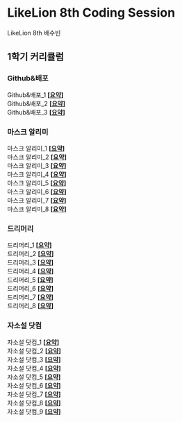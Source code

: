 # LikeLion 8th Coding Session
LikeLion 8th
배수빈

## 1학기 커리큘럼

### Github&배포

Github&배포_1 **[[요약](https://github.com/tnqls9926/README/blob/master/Github_%EB%B0%B0%ED%8F%AC/Github_%EB%B0%B0%ED%8F%AC_1_1.md)]**<br/>
Github&배포_2 **[[요약](https://github.com/tnqls9926/README/blob/master/Github_%EB%B0%B0%ED%8F%AC/Github_%EB%B0%B0%ED%8F%AC_1_2.md)]**<br/>
Github&배포_3 **[[요약](https://github.com/tnqls9926/README/blob/master/Github_%EB%B0%B0%ED%8F%AC/Github_%EB%B0%B0%ED%8F%AC_1_3.md)]**<br/>

### 마스크 알리미

마스크 알리미_1 **[[요약](https://github.com/tnqls9926/README/blob/master/%EB%A7%88%EC%8A%A4%ED%81%AC%EC%95%8C%EB%A6%AC%EB%AF%B8/%EB%A7%88%EC%8A%A4%ED%81%AC%EC%95%8C%EB%A6%AC%EB%AF%B8_1_1.md)]**<br/>
마스크 알리미_2 **[[요약](https://github.com/tnqls9926/README/blob/master/%EB%A7%88%EC%8A%A4%ED%81%AC%EC%95%8C%EB%A6%AC%EB%AF%B8/%EB%A7%88%EC%8A%A4%ED%81%AC%EC%95%8C%EB%A6%AC%EB%AF%B8_1_2.md)]**<br/>
마스크 알리미_3 **[[요약](https://github.com/tnqls9926/README/blob/master/%EB%A7%88%EC%8A%A4%ED%81%AC%EC%95%8C%EB%A6%AC%EB%AF%B8/%EB%A7%88%EC%8A%A4%ED%81%AC%EC%95%8C%EB%A6%AC%EB%AF%B8_1_3.md)]**<br/>
마스크 알리미_4 **[[요약](https://github.com/tnqls9926/README/blob/master/%EB%A7%88%EC%8A%A4%ED%81%AC%EC%95%8C%EB%A6%AC%EB%AF%B8/%EB%A7%88%EC%8A%A4%ED%81%AC%EC%95%8C%EB%A6%AC%EB%AF%B8_1_4.md)]**<br/>
마스크 알리미_5 **[[요약](https://github.com/tnqls9926/README/blob/master/%EB%A7%88%EC%8A%A4%ED%81%AC%EC%95%8C%EB%A6%AC%EB%AF%B8/%EB%A7%88%EC%8A%A4%ED%81%AC%EC%95%8C%EB%A6%AC%EB%AF%B8_1_5.md)]**<br/>
마스크 알리미_6 **[[요약](https://github.com/xxu.bin/README_Template/blob/master/%EB%A7%88%EC%8A%A4%ED%81%AC%EC%95%8C%EB%A6%AC%EB%AF%B8/%EB%A7%88%EC%8A%A4%ED%81%AC%EC%95%8C%EB%A6%AC%EB%AF%B8_1_6.md)]**<br/>
마스크 알리미_7 **[[요약](https://github.com/xxu.bin/README_Template/blob/master/%EB%A7%88%EC%8A%A4%ED%81%AC%EC%95%8C%EB%A6%AC%EB%AF%B8/%EB%A7%88%EC%8A%A4%ED%81%AC%EC%95%8C%EB%A6%AC%EB%AF%B8_1_7.md)]**<br/>
마스크 알리미_8 **[[요약](https://github.com/xxu.bin/README_Template/blob/master/%EB%A7%88%EC%8A%A4%ED%81%AC%EC%95%8C%EB%A6%AC%EB%AF%B8/%EB%A7%88%EC%8A%A4%ED%81%AC%EC%95%8C%EB%A6%AC%EB%AF%B8_1_8.md)]**<br/>

### 드리머리

드리머리_1 **[[요약](https://github.com/xxu.bin/README_Template/blob/master/%EB%93%9C%EB%A6%AC%EB%A8%B8%EB%A6%AC/%EB%93%9C%EB%A6%AC%EB%A8%B8%EB%A6%AC_1_1.md)]**<br/>
드리머리_2 **[[요약](https://github.com/xxu.bin/README_Template/blob/master/%EB%93%9C%EB%A6%AC%EB%A8%B8%EB%A6%AC/%EB%93%9C%EB%A6%AC%EB%A8%B8%EB%A6%AC_1_2.md)]**<br/>
드리머리_3 **[[요약](https://github.com/xxu.bin/README_Template/blob/master/%EB%93%9C%EB%A6%AC%EB%A8%B8%EB%A6%AC/%EB%93%9C%EB%A6%AC%EB%A8%B8%EB%A6%AC_1_3.md)]**<br/>
드리머리_4 **[[요약](https://github.com/xxu.bin/README_Template/blob/master/%EB%93%9C%EB%A6%AC%EB%A8%B8%EB%A6%AC/%EB%93%9C%EB%A6%AC%EB%A8%B8%EB%A6%AC_1_4.md)]**<br/>
드리머리_5 **[[요약](https://github.com/xxu.bin/README_Template/blob/master/%EB%93%9C%EB%A6%AC%EB%A8%B8%EB%A6%AC/%EB%93%9C%EB%A6%AC%EB%A8%B8%EB%A6%AC_1_5.md)]**<br/>
드리머리_6 **[[요약](https://github.com/xxu.bin/README_Template/blob/master/%EB%93%9C%EB%A6%AC%EB%A8%B8%EB%A6%AC/%EB%93%9C%EB%A6%AC%EB%A8%B8%EB%A6%AC_1_6.md)]**<br/>
드리머리_7 **[[요약](https://github.com/xxu.bin/README_Template/blob/master/%EB%93%9C%EB%A6%AC%EB%A8%B8%EB%A6%AC/%EB%93%9C%EB%A6%AC%EB%A8%B8%EB%A6%AC_1_7.md)]**<br/>
드리머리_8 **[[요약](https://github.com/xxu.bin/README_Template/blob/master/%EB%93%9C%EB%A6%AC%EB%A8%B8%EB%A6%AC/%EB%93%9C%EB%A6%AC%EB%A8%B8%EB%A6%AC_1_8.md)]**<br/>

### 자소설 닷컴

자소설 닷컴_1 **[[요약](https://github.com/xxu.bin/README_Template/blob/master/%EC%9E%90%EC%86%8C%EC%84%A4%EB%8B%B7%EC%BB%B4/%EC%9E%90%EC%86%8C%EC%84%A4%EB%8B%B7%EC%BB%B4_1_1.md)]**<br/>
자소설 닷컴_2 **[[요약](https://github.com/xxu.bin/README_Template/blob/master/%EC%9E%90%EC%86%8C%EC%84%A4%EB%8B%B7%EC%BB%B4/%EC%9E%90%EC%86%8C%EC%84%A4%EB%8B%B7%EC%BB%B4_1_2.md)]**<br/>
자소설 닷컴_3 **[[요약](https://github.com/xxu.bin/README_Template/blob/master/%EC%9E%90%EC%86%8C%EC%84%A4%EB%8B%B7%EC%BB%B4/%EC%9E%90%EC%86%8C%EC%84%A4%EB%8B%B7%EC%BB%B4_1_3.md)]**<br/>
자소설 닷컴_4 **[[요약](https://github.com/xxu.bin/README_Template/blob/master/%EC%9E%90%EC%86%8C%EC%84%A4%EB%8B%B7%EC%BB%B4/%EC%9E%90%EC%86%8C%EC%84%A4%EB%8B%B7%EC%BB%B4_1_4.md)]**<br/>
자소설 닷컴_5 **[[요약](https://github.com/xxu.bin/README_Template/blob/master/%EC%9E%90%EC%86%8C%EC%84%A4%EB%8B%B7%EC%BB%B4/%EC%9E%90%EC%86%8C%EC%84%A4%EB%8B%B7%EC%BB%B4_1_5.md)]**<br/>
자소설 닷컴_6 **[[요약](https://github.com/xxu.bin/README_Template/blob/master/%EC%9E%90%EC%86%8C%EC%84%A4%EB%8B%B7%EC%BB%B4/%EC%9E%90%EC%86%8C%EC%84%A4%EB%8B%B7%EC%BB%B4_1_6.md)]**<br/>
자소설 닷컴_7 **[[요약](https://github.com/xxu.bin/README_Template/blob/master/%EC%9E%90%EC%86%8C%EC%84%A4%EB%8B%B7%EC%BB%B4/%EC%9E%90%EC%86%8C%EC%84%A4%EB%8B%B7%EC%BB%B4_1_7.md)]**<br/>
자소설 닷컴_8 **[[요약](https://github.com/xxu.bin/README_Template/blob/master/%EC%9E%90%EC%86%8C%EC%84%A4%EB%8B%B7%EC%BB%B4/%EC%9E%90%EC%86%8C%EC%84%A4%EB%8B%B7%EC%BB%B4_1_8.md)]**<br/> 
자소설 닷컴_9 **[[요약](https://github.com/xxu.bin/README_Template/blob/master/%EC%9E%90%EC%86%8C%EC%84%A4%EB%8B%B7%EC%BB%B4/%EC%9E%90%EC%86%8C%EC%84%A4%EB%8B%B7%EC%BB%B4_1_9.md)]**<br/>
